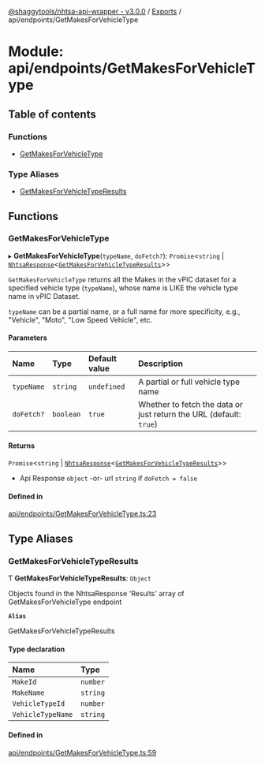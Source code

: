 [@shaggytools/nhtsa-api-wrapper - v3.0.0](../index.md) / [Exports](../modules.md) / api/endpoints/GetMakesForVehicleType

# Module: api/endpoints/GetMakesForVehicleType

## Table of contents

### Functions

- [GetMakesForVehicleType](api_endpoints_GetMakesForVehicleType.md#getmakesforvehicletype)

### Type Aliases

- [GetMakesForVehicleTypeResults](api_endpoints_GetMakesForVehicleType.md#getmakesforvehicletyperesults)

## Functions

### GetMakesForVehicleType

▸ **GetMakesForVehicleType**(`typeName`, `doFetch?`): `Promise`<`string` \| [`NhtsaResponse`](api_types.md#nhtsaresponse)<[`GetMakesForVehicleTypeResults`](api_endpoints_GetMakesForVehicleType.md#getmakesforvehicletyperesults)\>\>

`GetMakesForVehicleType` returns all the Makes in the vPIC dataset for a specified vehicle type
(`typeName`), whose name is LIKE the vehicle type name in vPIC Dataset.

`typeName` can be a partial name, or a full name for more specificity, e.g., "Vehicle", "Moto",
"Low Speed Vehicle", etc.

#### Parameters

| Name | Type | Default value | Description |
| :------ | :------ | :------ | :------ |
| `typeName` | `string` | `undefined` | A partial or full vehicle type name |
| `doFetch?` | `boolean` | `true` | Whether to fetch the data or just return the URL (default: `true`) |

#### Returns

`Promise`<`string` \| [`NhtsaResponse`](api_types.md#nhtsaresponse)<[`GetMakesForVehicleTypeResults`](api_endpoints_GetMakesForVehicleType.md#getmakesforvehicletyperesults)\>\>

- Api Response
`object` -or- url `string` if `doFetch = false`

#### Defined in

[api/endpoints/GetMakesForVehicleType.ts:23](https://github.com/ShaggyTech/nhtsa-api-wrapper/blob/6668ba3/packages/lib/src/api/endpoints/GetMakesForVehicleType.ts#L23)

## Type Aliases

### GetMakesForVehicleTypeResults

Ƭ **GetMakesForVehicleTypeResults**: `Object`

Objects found in the NhtsaResponse 'Results' array of GetMakesForVehicleType endpoint

**`Alias`**

GetMakesForVehicleTypeResults

#### Type declaration

| Name | Type |
| :------ | :------ |
| `MakeId` | `number` |
| `MakeName` | `string` |
| `VehicleTypeId` | `number` |
| `VehicleTypeName` | `string` |

#### Defined in

[api/endpoints/GetMakesForVehicleType.ts:59](https://github.com/ShaggyTech/nhtsa-api-wrapper/blob/6668ba3/packages/lib/src/api/endpoints/GetMakesForVehicleType.ts#L59)
